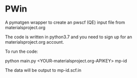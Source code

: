 # PWin
A pymatgen wrapper to create an pwscf (QE) input file from materialsproject.org

The code is written in python3.7 and you need to sign up for an materialsproject.org account.

To run the code:

python main.py <YOUR-materialsproject.org-APIKEY> mp-id

The data will be output to mp-id.scf.in

